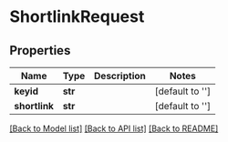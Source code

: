 # ShortlinkRequest

## Properties
Name | Type | Description | Notes
------------ | ------------- | ------------- | -------------
**keyid** | **str** |  | [default to '']
**shortlink** | **str** |  | [default to '']

[[Back to Model list]](../README.md#documentation-for-models) [[Back to API list]](../README.md#documentation-for-api-endpoints) [[Back to README]](../README.md)


